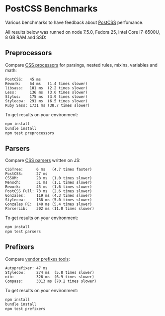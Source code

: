 # PostCSS Benchmarks

Various benchmarks to have feedback about [PostCSS] perfomance.

All results below was runned on node 7.5.0, Fedora 25, Intel Core i7-6500U,
8 GB RAM and SSD:

[PostCSS]: https://github.com/postcss/postcss

## Preprocessors

Compare [CSS processors] for parsings, nested rules, mixins, variables and math:

```
PostCSS:   45 ms
Rework:    64 ms   (1.4 times slower)
libsass:   101 ms  (2.2 times slower)
Less:      136 ms  (3.0 times slower)
Stylus:    175 ms  (3.9 times slower)
Stylecow:  291 ms  (6.5 times slower)
Ruby Sass: 1731 ms (38.7 times slower)
```

To get results on your environment:

```sh
npm install
bundle install
npm test preprocessors
```

[CSS processors]: https://github.com/postcss/benchmark/blob/master/preprocessors.js

## Parsers

Compare [CSS parsers] written on JS:

```
CSSTree:      6 ms   (4.7 times faster)
PostCSS:      27 ms
CSSOM:        28 ms  (1.0 times slower)
Mensch:       31 ms  (1.1 times slower)
Rework:       45 ms  (1.6 times slower)
PostCSS Full: 73 ms  (2.6 times slower)
Gonzales:     119 ms (4.3 times slower)
Stylecow:     138 ms (5.0 times slower)
Gonzales PE:  148 ms (5.4 times slower)
ParserLib:    302 ms (11.0 times slower)
```

To get results on your environment:

```sh
npm install
npm test parsers
```

[CSS parsers]: https://github.com/postcss/benchmark/blob/master/parsers.js

## Prefixers

Compare [vendor prefixes tools]:

```
Autoprefixer: 47 ms
Stylecow:     274 ms  (5.8 times slower)
nib:          326 ms  (6.9 times slower)
Compass:      3313 ms (70.2 times slower)
```

To get results on your environment:

```sh
npm install
bundle install
npm test prefixers
```

[vendor prefixes tools]: https://github.com/postcss/benchmark/blob/master/prefixers.js
